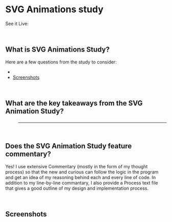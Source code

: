 # SVG Animations study
See it Live: 

<br>

## What is SVG Animations Study?


Here are a few questions from the study to consider:

* [](#)
* [Screenshots](#Screenshots)

<br>

## What are the key takeaways from the SVG Animation Study?

<dl>
<dd>

### 
-----


</dd>
</dl>

<br>

## Does the SVG Animation Study feature commentary?
Yes! I use extensive Commentary (mostly in the form of my thought process) so that the new and curious can follow the logic in the program and get an idea of my reasoning behind each and every line of code.  In addition to my line-by-line commantary, I also provide a Process text file that gives a good outline of my design and implementation process. 

<br>

## Screenshots